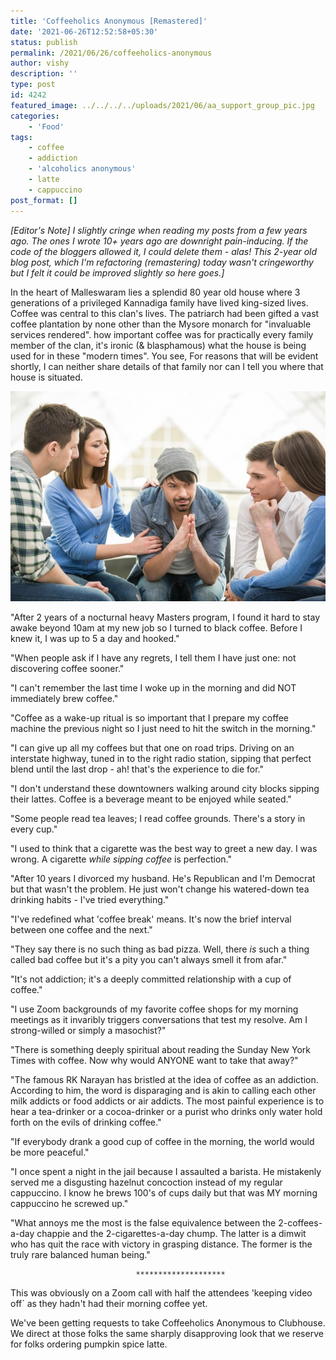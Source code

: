 ```yaml
---
title: 'Coffeeholics Anonymous [Remastered]'
date: '2021-06-26T12:52:58+05:30'
status: publish
permalink: /2021/06/26/coffeeholics-anonymous
author: vishy
description: ''
type: post
id: 4242
featured_image: ../../../../uploads/2021/06/aa_support_group_pic.jpg
categories: 
    - 'Food'
tags:
    - coffee
    - addiction
    - 'alcoholics anonymous'
    - latte
    - cappuccino
post_format: []
---
```


*[Editor's Note] I slightly cringe when reading my posts from a few years ago. The ones I wrote 10+ years ago are downright pain-inducing. If the code of the bloggers allowed it, I could delete them - alas! This 2-year old blog post, which I'm refactoring (remastering) today wasn't cringeworthy but I felt it could be improved slightly so here goes.]*

In the heart of Malleswaram lies a splendid 80 year old house where 3 generations of a privileged Kannadiga family have lived king-sized lives. Coffee was central to this clan's lives. The patriarch had been gifted a vast coffee plantation by none other than the Mysore monarch for "invaluable services rendered". how important coffee was for practically every family member of the clan, it's ironic (& blasphamous) what the house is being used for in these "modern times". You see, For reasons that will be evident shortly, I can neither share details of that family nor can I tell you where that house is situated. 

![aa-support-group](../../../../uploads/2021/06/aa_support_group_pic.jpg)

"After 2 years of a nocturnal heavy Masters program, I found it hard to stay awake beyond 10am at my new job so I turned to black coffee. Before I knew it, I was up to 5 a day and hooked."

"When people ask if I have any regrets, I tell them I have just one: not discovering coffee sooner."

"I can't remember the last time I woke up in the morning and did NOT immediately brew coffee."

"Coffee as a wake-up ritual is so important that I prepare my coffee machine the previous night so I just need to hit the switch in the morning."

"I can give up all my coffees but that one on road trips. Driving on an interstate highway, tuned in to the right radio station, sipping that perfect blend until the last drop - ah! that's the experience to die for."

"I don't understand these downtowners walking around city blocks sipping their lattes. Coffee is a beverage meant to be enjoyed while seated."

"Some people read tea leaves; I read coffee grounds. There's a story in every cup."

"I used to think that a cigarette was the best way to greet a new day. I was wrong. A cigarette *while sipping coffee* is perfection."

"After 10 years I divorced my husband. He's Republican and I'm Democrat but that wasn't the problem. He just won't change his watered-down tea drinking habits - I've tried everything." 

"I've redefined what 'coffee break' means. It's now the brief interval between one coffee and the next."

"They say there is no such thing as bad pizza. Well, there *is* such a thing called bad coffee but it's a pity you can't always smell it from afar."

"It's not addiction; it's a deeply committed relationship with a cup of coffee."

"I use Zoom backgrounds of my favorite coffee shops for my morning meetings as it invaribly triggers conversations that test my resolve. Am I strong-willed or simply a masochist?" 

"There is something deeply spiritual about reading the Sunday New York Times with coffee. Now why would ANYONE want to take that away?"

"The famous RK Narayan has bristled at the idea of coffee as an addiction. According to him, the word is disparaging and is akin to  calling each other milk addicts or food addicts or air addicts. The most painful experience is to hear a tea-drinker or a cocoa-drinker or a purist who drinks only water hold forth on the evils of drinking coffee."

"If everybody drank a good cup of coffee in the morning, the world would be more peaceful."

"I once spent a night in the jail because I assaulted a barista. He mistakenly served me a disgusting hazelnut concoction instead of my regular cappuccino. I know he brews 100's of cups daily but that was MY morning cappuccino he screwed up."

"What annoys me the most is the false equivalence between the 2-coffees-a-day chappie and the 2-cigarettes-a-day chump. The latter is a dimwit who has quit the race with victory in grasping distance. The former is the truly rare balanced human being." 

                                ********************
This was obviously on a Zoom call with half the attendees 'keeping video off` as they hadn't had their morning coffee yet.

We've been getting requests to take Coffeeholics Anonymous to Clubhouse. We direct at those folks the same sharply disapproving look that we reserve for folks ordering pumpkin spice latte.

